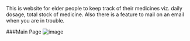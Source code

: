 This is website for elder people to keep track of their medicines viz. daily dosage, total stock of medicine.
Also there is a feature to mail on an email when you are in trouble.


###Main Page
![image](https://user-images.githubusercontent.com/57427399/206902133-86734d02-8d29-4aff-a507-6cad3c988705.png)
